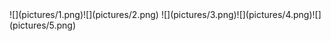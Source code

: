 <tr>
<td>![](pictures/1.png)</td><td>![](pictures/2.png)</td>
</tr>
<tr>
<td></td><td></td>
</tr>
<tr>
<td></td><td></td>
</tr>
![](pictures/3.png)![](pictures/4.png)![](pictures/5.png)

